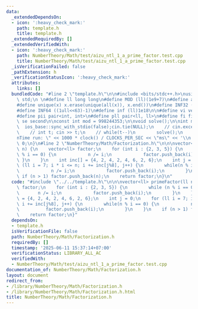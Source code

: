 ```yaml
---
data:
  _extendedDependsOn:
  - icon: ':heavy_check_mark:'
    path: template.h
    title: template.h
  _extendedRequiredBy: []
  _extendedVerifiedWith:
  - icon: ':heavy_check_mark:'
    path: NumberTheory/Math/test/aizu_ntl_1_a_prime_factor.test.cpp
    title: NumberTheory/Math/test/aizu_ntl_1_a_prime_factor.test.cpp
  _isVerificationFailed: false
  _pathExtension: h
  _verificationStatusIcon: ':heavy_check_mark:'
  attributes:
    links: []
  bundledCode: "#line 2 \"template.h\"\n\n#include <bits/stdc++.h>\nusing namespace\
    \ std;\n \n#define ll long long\n#define MOD (ll)(1e9+7)\n#define all(x) (x).begin(),(x).end()\n\
    #define unique(x) x.erase(unique(all(x)), x.end())\n#define INF32 ((1ull<<31)-1)\n\
    #define INF64 ((1ull<<63)-1)\n#define inf (ll)1e18\n\n#define vi vector<int>\n\
    #define pii pair<int, int>\n#define pll pair<ll, ll>\n#define fi first\n#define\
    \ se second\n\nconst int mod = 998244353;\n\nvoid solve();\n\nint main(){\n  \
    \  ios_base::sync_with_stdio(false);cin.tie(NULL);\n    // cin.exceptions(cin.failbit);\n\
    \    // int t; cin >> t;\n    // while(t--)\n        solve();\n    cerr << \"\\\
    nTime run: \" << 1000 * clock() / CLOCKS_PER_SEC << \"ms\" << '\\n';\n    return\
    \ 0;\n}\n#line 2 \"NumberTheory/Math/Factorization.h\"\n\n\nvector<ll> primeFactor(ll\
    \ n) {\n    vector<ll> factor;\n    for (int i : {2, 3, 5}) {\n        while (n\
    \ % i == 0) {\n            n /= i;\n            factor.push_back(i);\n       \
    \ }\n    }\n    int inc[] = {4, 2, 4, 2, 4, 6, 2, 6};\n    int j = 0;\n    for\
    \ (ll i = 7; i * i <= n; i += inc[j%8], j++) {\n        while(n % i == 0) {\n\
    \            n /= i;\n            factor.push_back(i);\n        }\n    }\n   \
    \ if (n > 1) factor.push_back(n);\n    return factor;\n}\n"
  code: "#include \"../../template.h\"\n\n\nvector<ll> primeFactor(ll n) {\n    vector<ll>\
    \ factor;\n    for (int i : {2, 3, 5}) {\n        while (n % i == 0) {\n     \
    \       n /= i;\n            factor.push_back(i);\n        }\n    }\n    int inc[]\
    \ = {4, 2, 4, 2, 4, 6, 2, 6};\n    int j = 0;\n    for (ll i = 7; i * i <= n;\
    \ i += inc[j%8], j++) {\n        while(n % i == 0) {\n            n /= i;\n  \
    \          factor.push_back(i);\n        }\n    }\n    if (n > 1) factor.push_back(n);\n\
    \    return factor;\n}"
  dependsOn:
  - template.h
  isVerificationFile: false
  path: NumberTheory/Math/Factorization.h
  requiredBy: []
  timestamp: '2025-06-11 15:37:14+07:00'
  verificationStatus: LIBRARY_ALL_AC
  verifiedWith:
  - NumberTheory/Math/test/aizu_ntl_1_a_prime_factor.test.cpp
documentation_of: NumberTheory/Math/Factorization.h
layout: document
redirect_from:
- /library/NumberTheory/Math/Factorization.h
- /library/NumberTheory/Math/Factorization.h.html
title: NumberTheory/Math/Factorization.h
---
```

